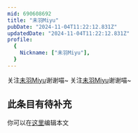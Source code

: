 ```yaml
---
mid: 690608692
title: "未羽Miyu"
pubDate: "2024-11-04T11:22:12.831Z"
updatedDate: "2024-11-04T11:22:12.831Z"
profile:
  {
    Nickname: ["未羽Miyu"],
  }
---
```


关注[未羽Miyu](https://space.bilibili.com/690608692)谢谢喵~ 关注[未羽Miyu](https://space.bilibili.com/690608692)谢谢喵~

## 此条目有待补充
你可以在[这里](https://github.com/Yuhanawa/VTuber.ICU-Content/edit/master/v/未羽Miyu/index.md)编辑本文
